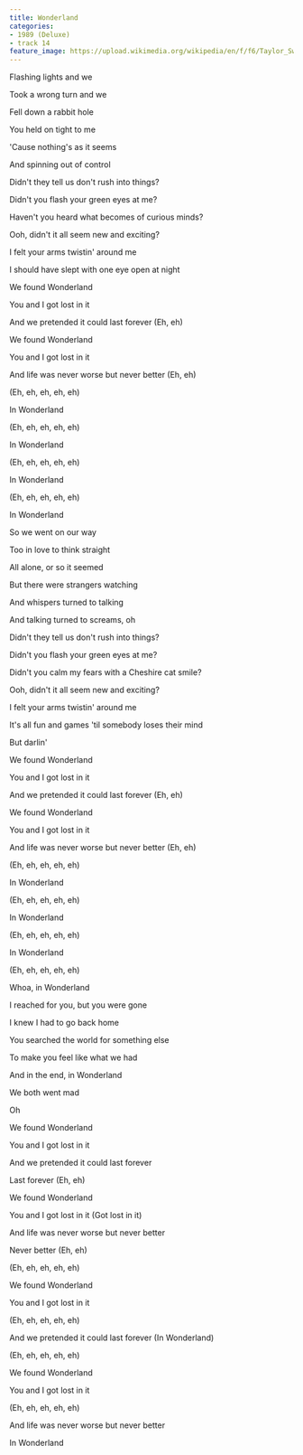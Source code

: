 ```yaml
---
title: Wonderland
categories:
- 1989 (Deluxe)
- track 14
feature_image: https://upload.wikimedia.org/wikipedia/en/f/f6/Taylor_Swift_-_1989.png
--- 
```

Flashing lights and we

Took a wrong turn and we

Fell down a rabbit hole

You held on tight to me

'Cause nothing's as it seems

And spinning out of control

Didn't they tell us don't rush into things?

Didn't you flash your green eyes at me?

Haven't you heard what becomes of curious minds?

Ooh, didn't it all seem new and exciting?

I felt your arms twistin' around me

I should have slept with one eye open at night

We found Wonderland

You and I got lost in it

And we pretended it could last forever (Eh, eh)

We found Wonderland

You and I got lost in it

And life was never worse but never better (Eh, eh)

(Eh, eh, eh, eh, eh)

In Wonderland

(Eh, eh, eh, eh, eh)

In Wonderland

(Eh, eh, eh, eh, eh)

In Wonderland

(Eh, eh, eh, eh, eh)

In Wonderland

So we went on our way

Too in love to think straight

All alone, or so it seemed

But there were strangers watching

And whispers turned to talking

And talking turned to screams, oh

Didn't they tell us don't rush into things?

Didn't you flash your green eyes at me?

Didn't you calm my fears with a Cheshire cat smile?

Ooh, didn't it all seem new and exciting?

I felt your arms twistin' around me

It's all fun and games 'til somebody loses their mind

But darlin'

We found Wonderland

You and I got lost in it

And we pretended it could last forever (Eh, eh)

We found Wonderland

You and I got lost in it

And life was never worse but never better (Eh, eh)

(Eh, eh, eh, eh, eh)

In Wonderland

(Eh, eh, eh, eh, eh)

In Wonderland

(Eh, eh, eh, eh, eh)

In Wonderland

(Eh, eh, eh, eh, eh)

Whoa, in Wonderland

I reached for you, but you were gone

I knew I had to go back home

You searched the world for something else

To make you feel like what we had

And in the end, in Wonderland

We both went mad

Oh

We found Wonderland

You and I got lost in it

And we pretended it could last forever

Last forever (Eh, eh)

We found Wonderland

You and I got lost in it (Got lost in it)

And life was never worse but never better

Never better (Eh, eh)

(Eh, eh, eh, eh, eh)

We found Wonderland

You and I got lost in it

(Eh, eh, eh, eh, eh)

And we pretended it could last forever (In Wonderland)

(Eh, eh, eh, eh, eh)

We found Wonderland

You and I got lost in it

(Eh, eh, eh, eh, eh)

And life was never worse but never better

In Wonderland